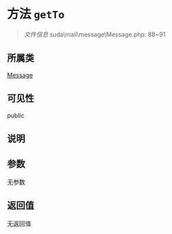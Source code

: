 # 方法 `getTo`

> *文件信息* suda\mail\message\Message.php: 88~91

## 所属类 

[Message](../Message.md)

## 可见性

public

## 说明



## 参数


无参数


## 返回值

无返回值
